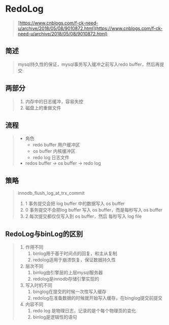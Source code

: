 # RedoLog

> [https://www.cnblogs.com/f-ck-need-u/archive/2018/05/08/9010872.html](https://www.cnblogs.com/f-ck-need-u/archive/2018/05/08/9010872.html)

## 简述

> mysql持久性的保证，mysql事务写入缓冲之前写入redo  buffer，然后再提交

## 两部分

> 1. 内存中的日志缓冲，容易失控
> 2. 磁盘上的重做文件

## 流程

> * 角色
>   * redo buffer   用户缓冲区
>   * os buffer 内核缓冲区
>   * redo log 日志文件
> * redos buffer  -&gt; os buffer -&gt; redo log

## 策略

> innodb\_flush\_log\_at\_trx\_commit
>
> 1. 1  事务提交会把 log buffer 中的数据写入 os buffer
> 2. 0 事务提交不会把log buffer 写入 os buffer，而是每秒写入 os buffer
> 3. 2 每次提交都仅仅写入到 os buffer，然后 每秒写入 log file

## RedoLog与binLog的区别

> 1. 作用不同
>    1. binlog用于基于时间点的回复，和主从复制
>    2. redolog适用于崩溃恢复，保证数据持久性
> 2. 层次不同
>    1. binlog由引擎层的上层mysql服务器
>    2. redolog是innodb存储引擎实现的
> 3. 写入时机不同
>    1. binglog在提交的时候一次性写入缓存
>    2. redolog在准备数据的时候就开始写入缓存，在binglog提交前提交
> 4. 内容不同
>    1. redo log 是物理日志，记录的是个每个物理页的变化
>    2. binlog是逻辑性的语句




